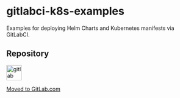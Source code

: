 # gitlabci-k8s-examples

Examples for deploying Helm Charts and Kubernetes manifests via GitLabCI.

## Repository

<img src="https://img.icons8.com/color/48/000000/gitlab.png" alt="gitlab" width="40" height="40"/>

[Moved to GitLab.com](https://gitlab.com/phil.xx/gitlabci-k8s-examples)
